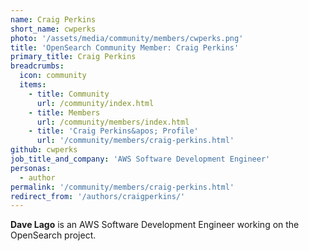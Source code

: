 ```yaml
---
name: Craig Perkins
short_name: cwperks
photo: '/assets/media/community/members/cwperks.png'
title: 'OpenSearch Community Member: Craig Perkins'
primary_title: Craig Perkins
breadcrumbs:
  icon: community
  items:
    - title: Community
      url: /community/index.html
    - title: Members
      url: /community/members/index.html
    - title: 'Craig Perkins&apos; Profile'
      url: '/community/members/craig-perkins.html'
github: cwperks
job_title_and_company: 'AWS Software Development Engineer'
personas:
  - author
permalink: '/community/members/craig-perkins.html'
redirect_from: '/authors/craigperkins/'
---
```


**Dave Lago** is an AWS Software Development Engineer working on the OpenSearch project.
